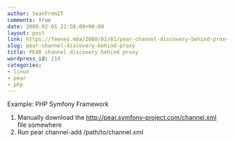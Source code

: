 ```yaml
---
author: SeanFromIT
comments: true
date: 2008-02-01 21:50:00+00:00
layout: post
link: https://feeney.mba/2008/02/01/pear-channel-discovery-behind-proxy/
slug: pear-channel-discovery-behind-proxy
title: PEAR channel discovery behind proxy
wordpress_id: 214
categories:
- linux
- pear
- php
---
```


Example: PHP Symfony Framework  
1) Manually download the http://pear.symfony-project.com/channel.xml file somewhere  
2) Run pear channel-add /path/to/channel.xml
